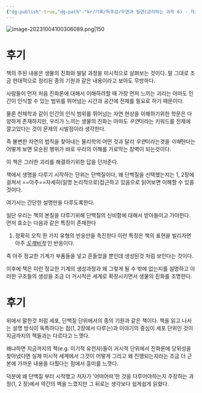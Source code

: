 ```yaml
---
{"dg-publish":true,"dg-path":"kr/기록/독후감/우연과 필연(궁리하는 과학 6) - 자크모노.md","permalink":"/kr/기록/독후감/우연과 필연(궁리하는 과학 6) - 자크모노/","title":"우연과 필연(궁리하는 과학 6)","tags":["📚Book"],"created":"2023-10-03","updated":"2023-10-08"}
---
```



![image-20231004100306089.png|150](/img/user/Obsidian_test/%EA%B8%B0%EB%A1%9D/assets/%EC%9A%B0%EC%97%B0%EA%B3%BC%20%ED%95%84%EC%97%B0(%EA%B6%81%EB%A6%AC%ED%95%98%EB%8A%94%20%EA%B3%BC%ED%95%99%206)%20-%20%EC%9E%90%ED%81%AC%EB%AA%A8%EB%85%B8/image-20231004100306089.png)

# 후기
책의 주된 내용은 생물의 진화와 발달 과정을 미시적으로 살펴보는 것이다.
말 그대로 조금 현대적으로 정리된 종의 기원과 같은 내용이라고 보아도 무방하다.

사람들이 먼저 처음 진화론에 대해서 이해하려할 때 가장 먼저 느끼는 괴리는 아마도 인간이 인식할 수 있는 범위를 뛰어넘는 시간과 공간에 전제를 필요로 하기 때문이다.

물론 천체학과 같이 인간의 인식 범위를 뛰어넘는 자연 현상을 이해하기위한 학문은 다양하게 존재하지만, 우리가 느끼는 생물의 진화는 아마도 *우연*이라는 키워드를 전제에 깔고있다는 것이 문제의 시발점이라 생각한다.

즉 불변한 자연의 법칙을 찾아내는 물리학의 어떤 것과 달리 *우연*이라는것을 *이해*한다는 어떻게 보면 모순된 행위가 바로 우리의 이해를 가로막는 장벽이 되는것이다.

이 책은 그러한 괴리를 해결하기위한 답을 던저준다.

책에서 생명을 다루기 시작하는 단위는 단백질이다, 왜 단백질을 선택했는지는 1, 2장에 걸쳐서 ==아주==자세히(일명 논리적으로)접근하고 있음으로 읽어보면 이해할 수 있을 것이다.

여기서는 간단한 설명만을 다루도록한다.

일단 우리는 책의 본질을 다루기위해 단백질의 신비함에 대해서 받아들이고 가야한다.
먼저 효소는 다음과 같은 특징이 존재한다
1. 정확히 오직 한 가지 유형의 반응만을 촉진한다
이런 특징은 책의 표현을 빌리자면 아주 [*도깨비적*](https://en.wikipedia.org/wiki/Maxwell%27s_demon) 인 반응이다.

즉 아주 정교한 기계가 부품들을 넣고 흔들었을 뿐인데 생성된것 처럼 보인다는 것이다.

이후에 책은 이런 정교한 기계의 생성과정과 왜 그렇게 될 수 밖에 없는지를 설명하고 이러한 구조들의 생성을 조금 더 거시적은 세계로 확장시키면서 생물의 진화를 조명한다.

# 후기
위에서 말한것 처럼 세포, 단백질 단위에서의 종의 기원과 같은 책이다. 책을 읽고 나서는 설명 방식이 독특하다는 점(1, 2장에서 다루는)과 이야기의 중심이 세포 단위인 것이 지금까지의 책들과는 다르다고 느꼇다.

왜냐하면 지금까지의 책(e.g. 이기적 유전자)들이 거시적 단위에서 진화론에 당위성을 찾아냈다면 실제 미시적 세계에서 그것이 어떻게 그리고 왜 진행되는지라는 조금 더 근본에 가까운 내용을 다뤘다는 점에서 흥미를 느꼇다.

덕분에 왜 단백질 부터 시작했고 저자가 '어떠어떠'한 것을 다루어야하는지 주장하는 과정(1, 2 장)에서 약간의 벽을 느꼈지만 그 뒤로는 생각보다 쉽게쉽게 읽혔다.


